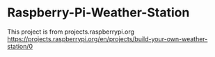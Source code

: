 # Raspberry-Pi-Weather-Station

This project is from projects.raspberrypi.org 
https://projects.raspberrypi.org/en/projects/build-your-own-weather-station/0


